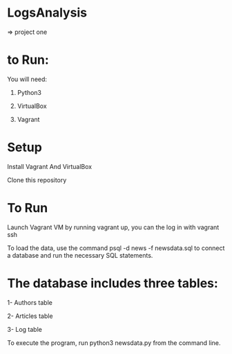 # LogsAnalysis

=> project one


# to Run:

You will need:

1. Python3

2. VirtualBox

3. Vagrant


# Setup

Install Vagrant And VirtualBox

Clone this repository

# To Run

Launch Vagrant VM by running vagrant up, you can the log in with vagrant ssh

To load the data, use the command psql -d news -f newsdata.sql to connect a database and run the necessary SQL statements.

# The database includes three tables:

1- Authors table

2- Articles table

3- Log table

To execute the program, run python3 newsdata.py from the command line.
